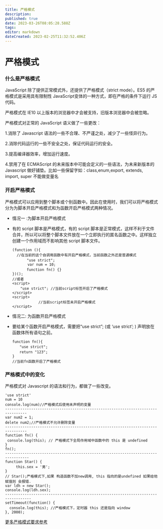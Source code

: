 ```yaml
---
title: 严格模式
description: 
published: true
date: 2023-03-26T08:05:28.588Z
tags: 
editor: markdown
dateCreated: 2023-02-25T11:32:52.406Z
---
```


# 严格模式

### 什么是严格模式

JavaScript 除了提供正常模式外，还提供了严格模式（strict mode）。ES5 的严格模式是采用具有限制性 JavaScript变体的一种方式，即在严格的条件下运行 JS 代码。

严格模式在 IE10 以上版本的浏览器中才会被支持，旧版本浏览器中会被忽略。

严格模式对正常的 JavaScript 语义做了一些更改：

1.消除了 Javascript 语法的一些不合理、不严谨之处，减少了一些怪异行为。

2.消除代码运行的一些不安全之处，保证代码运行的安全。

3.提高编译器效率，增加运行速度。

4.禁用了在 ECMAScript 的未来版本中可能会定义的一些语法，为未来新版本的 Javascript 做好铺垫。比如一些保留字如：class,enum,export, extends, import, super 不能做变量名

### 开启严格模式

严格模式可以应用到整个脚本或个别函数中。因此在使用时，我们可以将严格模式分为为脚本开启严格模式和为函数开启严格模式两种情况。

* 情况一 :为脚本开启严格模式
* 有的 script 脚本是严格模式，有的 script 脚本是正常模式，这样不利于文件合并，所以可以将整个脚本文件放在一个立即执行的匿名函数之中。这样独立创建一个作用域而不影响其他 script 脚本文件。

  ```
  (function (){
    //在当前的这个自调用函数中有开启严格模式，当前函数之外还是普通模式
  　　　　"use strict";
         var num = 10;
  　　　　function fn() {}
  })();
  //或者
  <script>
    　"use strict"; //当前script标签开启了严格模式
  </script>
  <script>
              //当前script标签未开启严格模式
  </script>
  ```
* 情况二: 为函数开启严格模式
* 要给某个函数开启严格模式，需要把“use strict”; (或 ‘use strict’; ) 声明放在函数体所有语句之前。

  ```
  function fn(){
  　　"use strict";
  　　return "123";
  }
  //当前fn函数开启了严格模式
  ```

### 严格模式中的变化

严格模式对 Javascript 的语法和行为，都做了一些改变。

```
'use strict'
num = 10
console.log(num)//严格模式后使用未声明的变量
--------------------------------------------------------------------------------
var num2 = 1;
delete num2;//严格模式不允许删除变量
--------------------------------------------------------------------------------
function fn() {
 console.log(this); // 严格模式下全局作用域中函数中的 this 是 undefined
}
fn();
---------------------------------------------------------------------------------
function Star() {
     this.sex = '男';
}
// Star();严格模式下,如果 构造函数不加new调用, this 指向的是undefined 如果给他赋值则 会报错.
var ldh = new Star();
console.log(ldh.sex);
----------------------------------------------------------------------------------
setTimeout(function() {
  console.log(this); //严格模式下，定时器 this 还是指向 window
}, 2000);
```

[更多严格模式要求参考](https://developer.mozilla.org/zh-CN/docs/Web/JavaScript/Reference/Strict_mode)